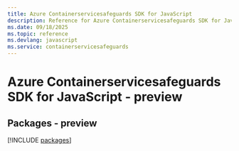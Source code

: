 ```yaml
---
title: Azure Containerservicesafeguards SDK for JavaScript
description: Reference for Azure Containerservicesafeguards SDK for JavaScript
ms.date: 09/18/2025
ms.topic: reference
ms.devlang: javascript
ms.service: containerservicesafeguards
---
```

# Azure Containerservicesafeguards SDK for JavaScript - preview
## Packages - preview
[!INCLUDE [packages](containerservicesafeguards-index.md)]